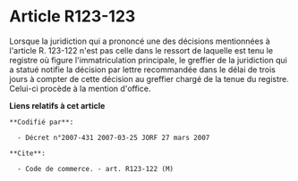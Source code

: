 # Article R123-123

Lorsque la juridiction qui a prononcé une des décisions mentionnées à l'article R. 123-122 n'est pas celle dans le ressort de
laquelle est tenu le registre où figure l'immatriculation principale, le greffier de la juridiction qui a statué notifie la
décision par lettre recommandée dans le délai de trois jours à compter de cette décision au greffier chargé de la tenue du
registre. Celui-ci procède à la mention d'office.

**Liens relatifs à cet article**

	**Codifié par**:

	  - Décret n°2007-431 2007-03-25 JORF 27 mars 2007

	**Cite**:

	  - Code de commerce. - art. R123-122 (M)
